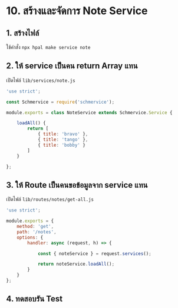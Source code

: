 # 10. สร้างและจัดการ Note Service

## 1. สร้างไฟล์​

ใช้คำสั่ง `npx hpal make service note`

## 2. ให้ service เป็นคน return Array แทน

เปิดไฟล์ `lib/services/note.js`

```js
'use strict';

const Schmervice = require('schmervice');

module.exports = class NoteService extends Schmervice.Service {

    loadAll() {
        return [
            { title: 'bravo' },
            { title: 'tango' },
            { title: 'bobby' }
        ]
    }

};
```

## 3. ให้ Route เป็นคนขอข้อมูลจาก service แทน

เปิดไฟล์ `lib/routes/notes/get-all.js` 

```js
'use strict';

module.exports = {
    method: 'get',
    path: '/notes',
    options: {
        handler: async (request, h) => {

            const { noteService } = request.services();

            return noteService.loadAll();
        }
    }
};
```

## 4. ทดสอบรัน Test 